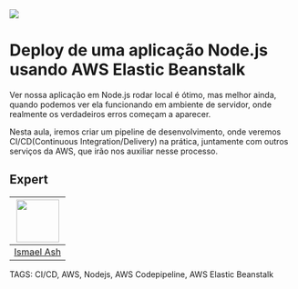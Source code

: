 
<img src="https://storage.googleapis.com/golden-wind/experts-club/capa-github.svg" />

# Deploy de uma aplicação Node.js usando AWS Elastic Beanstalk

Ver nossa aplicação em Node.js rodar local é ótimo, mas melhor ainda, quando podemos ver ela funcionando em ambiente de servidor, onde realmente os verdadeiros erros começam a aparecer.

Nesta aula, iremos criar um pipeline de desenvolvimento, onde veremos CI/CD(Continuous Integration/Delivery) na prática, juntamente com outros serviços da AWS, que irão nos auxiliar nesse processo.

## Expert

| [<img src="https://avatars.githubusercontent.com/u/19227867?v=4" width="75px;"/>](https://github.com/ismaelash) |
| :----------------------------------------------------------------------------------------------------------------------------------------------------------------------: |
|                                                             [Ismael Ash](https://github.com/ismaelash)                                                             |

TAGS: CI/CD, AWS, Nodejs, AWS Codepipeline, AWS Elastic Beanstalk
